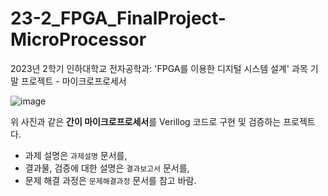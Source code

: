 # 23-2_FPGA_FinalProject-MicroProcessor
2023년 2학기 인하대학교 전자공학과: 'FPGA를 이용한 디지털 시스템 설계' 과목 기말 프로젝트 - 마이크로프로세서

![image](https://github.com/user-attachments/assets/7515e26a-eaab-488a-a216-a75b746f2824)

위 사진과 같은 **간이 마이크로프로세서**를 Verillog 코드로 구현 및 검증하는 프로젝트다.

- 과제 설명은 `과제설명` 문서를,
- 결과물, 검증에 대한 설명은 `결과보고서` 문서를,
- 문제 해결 과정은 `문제해결과정` 문서를 참고 바람.
